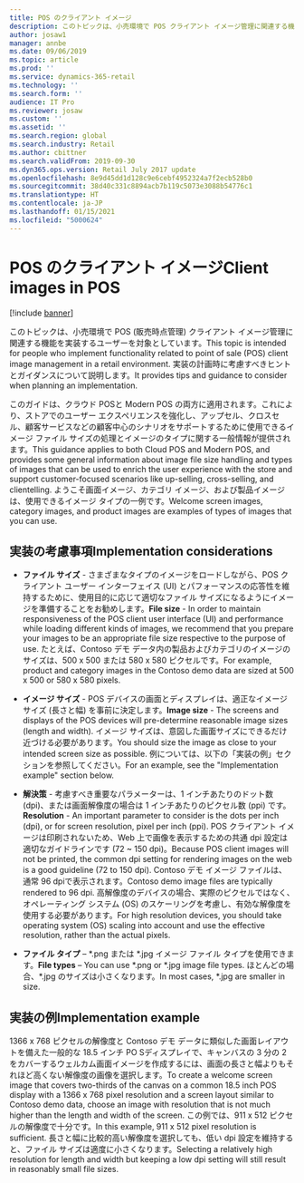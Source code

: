 ```yaml
---
title: POS のクライアント イメージ
description: このトピックは、小売環境で POS クライアント イメージ管理に関連する機能を実装するユーザーを対象としています。 実装の計画時に考慮すべき実装のヒントとガイダンスについて説明します。
author: josaw1
manager: annbe
ms.date: 09/06/2019
ms.topic: article
ms.prod: ''
ms.service: dynamics-365-retail
ms.technology: ''
ms.search.form: ''
audience: IT Pro
ms.reviewer: josaw
ms.custom: ''
ms.assetid: ''
ms.search.region: global
ms.search.industry: Retail
ms.author: cbittner
ms.search.validFrom: 2019-09-30
ms.dyn365.ops.version: Retail July 2017 update
ms.openlocfilehash: 8e9d45dd1d128c9e6cebf4952324a7f2ecb528b0
ms.sourcegitcommit: 38d40c331c8894acb7b119c5073e3088b54776c1
ms.translationtype: HT
ms.contentlocale: ja-JP
ms.lasthandoff: 01/15/2021
ms.locfileid: "5000624"
---
```

# <a name="client-images-in-pos"></a><span data-ttu-id="8f488-104">POS のクライアント イメージ</span><span class="sxs-lookup"><span data-stu-id="8f488-104">Client images in POS</span></span>

[!include [banner](includes/banner.md)]

<span data-ttu-id="8f488-105">このトピックは、小売環境で POS (販売時点管理) クライアント イメージ管理に関連する機能を実装するユーザーを対象としています。</span><span class="sxs-lookup"><span data-stu-id="8f488-105">This topic is intended for people who implement functionality related to point of sale (POS) client image management in a retail environment.</span></span> <span data-ttu-id="8f488-106">実装の計画時に考慮すべきヒントとガイダンスについて説明します。</span><span class="sxs-lookup"><span data-stu-id="8f488-106">It provides tips and guidance to consider when planning an implementation.</span></span>

<span data-ttu-id="8f488-107">このガイドは、クラウド POSと Modern POS の両方に適用されます。これにより、ストアでのユーザー エクスペリエンスを強化し、アップセル、クロスセル、顧客サービスなどの顧客中心のシナリオをサポートするために使用できるイメージ ファイル サイズの処理とイメージのタイプに関する一般情報が提供されます。</span><span class="sxs-lookup"><span data-stu-id="8f488-107">This guidance applies to both Cloud POS and Modern POS, and provides some general information about image file size handling and types of images that can be used to enrich the user experience with the store and support customer-focused scenarios like up-selling, cross-selling, and clientelling.</span></span> <span data-ttu-id="8f488-108">ようこそ画面イメージ、カテゴリ イメージ、および製品イメージは、使用できるイメージ タイプの一例です。</span><span class="sxs-lookup"><span data-stu-id="8f488-108">Welcome screen images, category images, and product images are examples of types of images that you can use.</span></span>

## <a name="implementation-considerations"></a><span data-ttu-id="8f488-109">実装の考慮事項</span><span class="sxs-lookup"><span data-stu-id="8f488-109">Implementation considerations</span></span>

- <span data-ttu-id="8f488-110">**ファイル サイズ** - さまざまなタイプのイメージをロードしながら、POS クライアント ユーザー インターフェイス (UI) とパフォーマンスの応答性を維持するために、使用目的に応じて適切なファイル サイズになるようにイメージを準備することをお勧めします。</span><span class="sxs-lookup"><span data-stu-id="8f488-110">**File size** - In order to maintain responsiveness of the POS client user interface (UI) and performance while loading different kinds of images, we recommend that you prepare your images to be an appropriate file size respective to the purpose of use.</span></span> <span data-ttu-id="8f488-111">たとえば、Contoso デモ データ内の製品およびカテゴリのイメージのサイズは、500 x 500 または 580 x 580 ピクセルです。</span><span class="sxs-lookup"><span data-stu-id="8f488-111">For example, product and category images in the Contoso demo data are sized at 500 x 500 or 580 x 580 pixels.</span></span>

- <span data-ttu-id="8f488-112">**イメージ サイズ** - POS デバイスの画面とディスプレイは、適正なイメージ サイズ (長さと幅) を事前に決定します。</span><span class="sxs-lookup"><span data-stu-id="8f488-112">**Image size** - The screens and displays of the POS devices will pre-determine reasonable image sizes (length and width).</span></span> <span data-ttu-id="8f488-113">イメージ サイズは、意図した画面サイズにできるだけ近づける必要があります。</span><span class="sxs-lookup"><span data-stu-id="8f488-113">You should size the image as close to your intended screen size as possible.</span></span> <span data-ttu-id="8f488-114">例については、以下の「実装の例」セクションを参照してください。</span><span class="sxs-lookup"><span data-stu-id="8f488-114">For an example, see the "Implementation example" section below.</span></span>

- <span data-ttu-id="8f488-115">**解決策** - 考慮すべき重要なパラメーターは、1 インチあたりのドット数 (dpi)、または画面解像度の場合は 1 インチあたりのピクセル数 (ppi) です。</span><span class="sxs-lookup"><span data-stu-id="8f488-115">**Resolution** - An important parameter to consider is the dots per inch (dpi), or for screen resolution, pixel per inch (ppi).</span></span> <span data-ttu-id="8f488-116">POS クライアント イメージは印刷されないため、Web 上で画像を表示するための共通 dpi 設定は適切なガイドラインです (72 ~ 150 dpi)。</span><span class="sxs-lookup"><span data-stu-id="8f488-116">Because POS client images will not be printed, the common dpi setting for rendering images on the web is a good guideline (72 to 150 dpi).</span></span> <span data-ttu-id="8f488-117">Contoso デモ イメージ ファイルは、通常 96 dpiで表示されます。</span><span class="sxs-lookup"><span data-stu-id="8f488-117">Contoso demo image files are typically rendered to 96 dpi.</span></span> <span data-ttu-id="8f488-118">高解像度のデバイスの場合、実際のピクセルではなく、オペレーティング システム (OS) のスケーリングを考慮し、有効な解像度を使用する必要があります。</span><span class="sxs-lookup"><span data-stu-id="8f488-118">For high resolution devices, you should take operating system (OS) scaling into account and use the effective resolution, rather than the actual pixels.</span></span>

- <span data-ttu-id="8f488-119">**ファイル タイプ** –  \*.png または \*.jpg イメージ ファイル タイプを使用できます。</span><span class="sxs-lookup"><span data-stu-id="8f488-119">**File types** – You can use \*.png or \*.jpg image file types.</span></span> <span data-ttu-id="8f488-120">ほとんどの場合、\*.jpg のサイズは小さくなります。</span><span class="sxs-lookup"><span data-stu-id="8f488-120">In most cases, \*.jpg are smaller in size.</span></span>

## <a name="implementation-example"></a><span data-ttu-id="8f488-121">実装の例</span><span class="sxs-lookup"><span data-stu-id="8f488-121">Implementation example</span></span> 
<span data-ttu-id="8f488-122">1366 x 768 ピクセルの解像度と Contoso デモ データに類似した画面レイアウトを備えた一般的な 18.5 インチ PO Sディスプレイで、キャンバスの 3 分の 2 をカバーするウェルカム画面イメージを作成するには、画面の長さと幅よりもそれほど高くない解像度の画像を選択します。</span><span class="sxs-lookup"><span data-stu-id="8f488-122">To create a welcome screen image that covers two-thirds of the canvas on a common 18.5 inch POS display with a 1366 x 768 pixel resolution and a screen layout similar to Contoso demo data, choose an image with resolution that is not much higher than the length and width of the screen.</span></span> <span data-ttu-id="8f488-123">この例では、911 x 512 ピクセルの解像度で十分です。</span><span class="sxs-lookup"><span data-stu-id="8f488-123">In this example, 911 x 512 pixel resolution is sufficient.</span></span> <span data-ttu-id="8f488-124">長さと幅に比較的高い解像度を選択しても、低い dpi 設定を維持すると、ファイル サイズは適度に小さくなります。</span><span class="sxs-lookup"><span data-stu-id="8f488-124">Selecting a relatively high resolution for length and width but keeping a low dpi setting will still result in reasonably small file sizes.</span></span>
